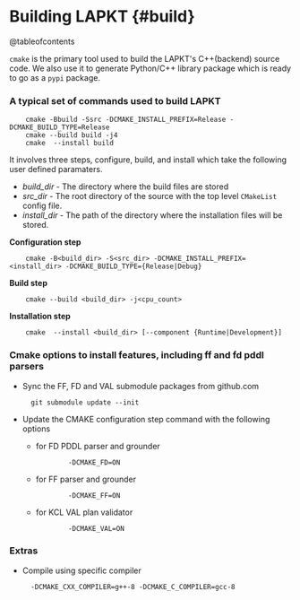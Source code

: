 Building LAPKT {#build}
===============

@tableofcontents

`cmake` is the primary tool used to build the LAPKT's C++(backend) source code. We also use it to generate Python/C++ library package which is ready to go as a `pypi` package. 

### A typical set of commands used to build LAPKT

        cmake -Bbuild -Ssrc -DCMAKE_INSTALL_PREFIX=Release -DCMAKE_BUILD_TYPE=Release
        cmake --build build -j4
        cmake  --install build

It involves three steps, configure, build, and install which take the following user defined paramaters. 

- *build_dir* - The directory where the build files are stored
- *src_dir* - The root directory of the source with the top level `CMakeList` config file.
- *install_dir* - The path of the directory where the installation files will be stored.

**Configuration step**
  
        cmake -B<build_dir> -S<src_dir> -DCMAKE_INSTALL_PREFIX=<install_dir> -DCMAKE_BUILD_TYPE={Release|Debug}

**Build step**

        cmake --build <build_dir> -j<cpu_count>
        
**Installation step**

        cmake  --install <build_dir> [--component {Runtime|Development}]


### Cmake options to install features, including ff and fd pddl parsers

- Sync the FF, FD and VAL submodule packages from github.com

        git submodule update --init

- Update the CMAKE configuration step command with the following options

  - for FD PDDL parser and grounder

                -DCMAKE_FD=ON

  - for FF parser and grounder
        
                -DCMAKE_FF=ON

  - for KCL VAL plan validator
  
                -DCMAKE_VAL=ON

### Extras

- Compile using specific compiler

        -DCMAKE_CXX_COMPILER=g++-8 -DCMAKE_C_COMPILER=gcc-8